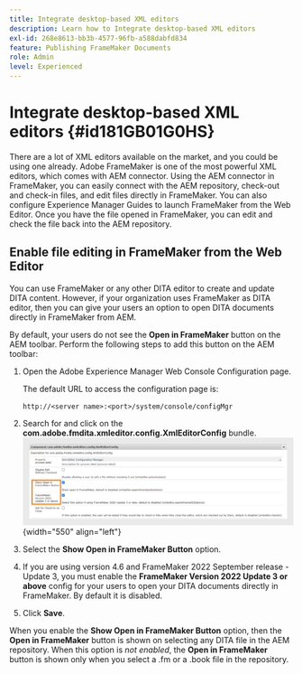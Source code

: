 ```yaml
---
title: Integrate desktop-based XML editors
description: Learn how to Integrate desktop-based XML editors
exl-id: 268e8613-bb3b-4577-96fb-a588dabfd834
feature: Publishing FrameMaker Documents
role: Admin
level: Experienced
---
```

# Integrate desktop-based XML editors {#id181GB01G0HS}

There are a lot of XML editors available on the market, and you could be using one already. Adobe FrameMaker is one of the most powerful XML editors, which comes with AEM connector. Using the AEM connector in FrameMaker, you can easily connect with the AEM repository, check-out and check-in files, and edit files directly in FrameMaker. You can also configure Experience Manager Guides to launch FrameMaker from the Web Editor. Once you have the file opened in FrameMaker, you can edit and check the file back into the AEM repository.

## Enable file editing in FrameMaker from the Web Editor 

You can use FrameMaker or any other DITA editor to create and update DITA content. However, if your organization uses FrameMaker as DITA editor, then you can give your users an option to open DITA documents directly in FrameMaker from AEM.

By default, your users do not see the **Open in FrameMaker** button on the AEM toolbar. Perform the following steps to add this button on the AEM toolbar:

1.  Open the Adobe Experience Manager Web Console Configuration page.

    The default URL to access the configuration page is:

    ```http
    http://<server name>:<port>/system/console/configMgr
    ```

1.  Search for and click on the **com.adobe.fmdita.xmleditor.config.XmlEditorConfig** bundle.
![](assets/open-in-fm-toolbar.png){width="550" align="left"}

1.  Select the **Show Open in FrameMaker Button** option.

1. If you are using version 4.6 and FrameMaker 2022 September release - Update 3, you must enable the **FrameMaker Version 2022 Update 3 or above** config for your users to open your DITA documents directly in FrameMaker.  By default it is disabled.
1.  Click **Save**.


When you enable the **Show Open in FrameMaker Button** option, then the **Open in FrameMaker** button is shown on selecting any DITA file in the AEM repository. When this option is *not enabled*, the **Open in FrameMaker** button is shown only when you select a .fm or a .book file in the repository.



